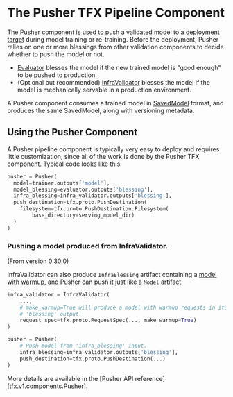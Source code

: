 # The Pusher TFX Pipeline Component

The Pusher component is used to push a validated model to a
[deployment target](index.md#deployment-targets) during model training or
re-training. Before the deployment, Pusher relies on one or more blessings from
other validation components to decide whether to push the model or not.

-   [Evaluator](evaluator.md) blesses the model if the new trained model is "good
    enough" to be pushed to production.
-   (Optional but recommended) [InfraValidator](infra_validator.md) blesses the
    model if the model is mechanically servable in a production environment.

A Pusher component consumes a trained model in [SavedModel](https://www.tensorflow.org/guide/saved_model)
format, and produces the same SavedModel, along with versioning metadata.

## Using the Pusher Component

A Pusher pipeline component is typically very easy to deploy and requires little
customization, since all of the work is done by the Pusher TFX component.
Typical code looks like this:

```python
pusher = Pusher(
  model=trainer.outputs['model'],
  model_blessing=evaluator.outputs['blessing'],
  infra_blessing=infra_validator.outputs['blessing'],
  push_destination=tfx.proto.PushDestination(
    filesystem=tfx.proto.PushDestination.Filesystem(
        base_directory=serving_model_dir)
  )
)
```

### Pushing a model produced from InfraValidator.

(From version 0.30.0)

InfraValidator can also produce `InfraBlessing` artifact containing a
[model with warmup](infra_validator.md#producing-a-savedmodel-with-warmup), and
Pusher can push it just like a `Model` artifact.

```python
infra_validator = InfraValidator(
    ...,
    # make_warmup=True will produce a model with warmup requests in its
    # 'blessing' output.
    request_spec=tfx.proto.RequestSpec(..., make_warmup=True)
)

pusher = Pusher(
    # Push model from 'infra_blessing' input.
    infra_blessing=infra_validator.outputs['blessing'],
    push_destination=tfx.proto.PushDestination(...)
)
```

More details are available in the
[Pusher API reference][tfx.v1.components.Pusher].

